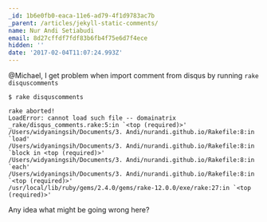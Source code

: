 ```yaml
---
_id: 1b6e0fb0-eaca-11e6-ad79-4f1d9783ac7b
_parent: /articles/jekyll-static-comments/
name: Nur Andi Setiabudi
email: 8d27cffdf7fdf83b6fb4f75e6d7f4ece
hidden: ''
date: '2017-02-04T11:07:24.993Z'
---
```


@Michael, I get problem when import comment from disqus by running
`rake disquscomments`

```
$ rake disquscomments

rake aborted!
LoadError: cannot load such file -- domainatrix
_rake/disqus_comments.rake:5:in `<top (required)>'
/Users/widyaningsih/Documents/3. Andi/nurandi.github.io/Rakefile:8:in `load'
/Users/widyaningsih/Documents/3. Andi/nurandi.github.io/Rakefile:8:in `block in <top (required)>'
/Users/widyaningsih/Documents/3. Andi/nurandi.github.io/Rakefile:8:in `each'
/Users/widyaningsih/Documents/3. Andi/nurandi.github.io/Rakefile:8:in `<top (required)>'
/usr/local/lib/ruby/gems/2.4.0/gems/rake-12.0.0/exe/rake:27:in `<top (required)>'
```

Any idea what might be going wrong here?

